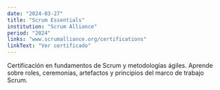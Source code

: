 ```yaml
---
date: "2024-03-27"
title: "Scrum Essentials"
institution: "Scrum Alliance"
period: "2024"
links: "www.scrumalliance.org/certifications"
linkText: "Ver certificado"
---
```


Certificación en fundamentos de Scrum y metodologías ágiles. Aprende sobre roles, ceremonias, artefactos y principios del marco de trabajo Scrum.
